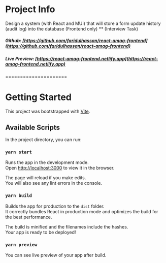 # Project Info
Design a system (with React and MUI) that will store a form update history (audit log) into the database (Frontend only)
** (Interview Task)

##### Github:  [https://github.com/faridulhassan/react-amag-frontend](https://github.com/faridulhassan/react-amag-frontend)
##### Live Preview: [https://react-amag-frontend.netlify.app](https://react-amag-frontend.netlify.app)


=====================
# Getting Started

This project was bootstrapped with [Vite](https://vitejs.dev/).

## Available Scripts

In the project directory, you can run:

### `yarn start`

Runs the app in the development mode.\
Open [http://localhost:3000](http://localhost:3000) to view it in the browser.

The page will reload if you make edits.\
You will also see any lint errors in the console.

### `yarn build`

Builds the app for production to the `dist` folder.\
It correctly bundles React in production mode and optimizes the build for the best performance.

The build is minified and the filenames include the hashes.\
Your app is ready to be deployed!



### `yarn preview`

You can see live preview of your app after build.